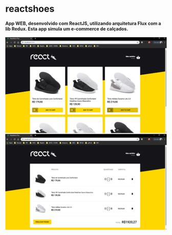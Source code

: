# reactshoes

#### App WEB, desenvolvido com ReactJS, utilizando arquitetura Flux com a lib Redux. Esta app simula um e-commerce de calçados.

![home](https://github.com/patricklongo1/reactshoes/blob/master/img1.png)
![cart](https://github.com/patricklongo1/reactshoes/blob/master/img2.png)
